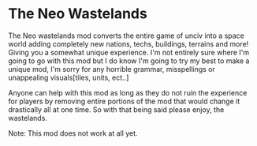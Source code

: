 # The Neo Wastelands

The Neo wastelands mod converts the entire game of unciv into a space world adding completely new nations, techs, buildings, terrains and more! Giving you a somewhat unique experience. I'm not entirely sure where I'm going to go with this mod but I do know I'm going to try my best to make a unique mod, I'm sorry for any horrible grammar, misspellings or unappealing visuals[tiles, units, ect..]

Anyone can help with this mod as long as they do not ruin the experience for players by removing entire portions of the mod that would change it drastically all at one time. So with that being said please enjoy, the wastelands. 

Note: This mod does not work at all yet.